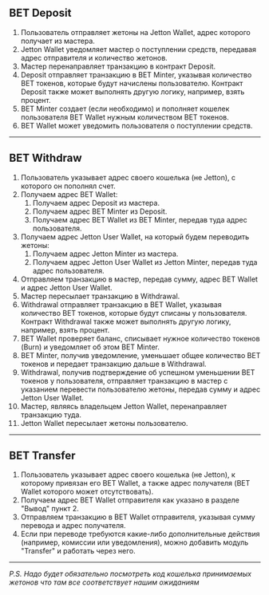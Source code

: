 ## BET Deposit

1. Пользователь отправляет жетоны на Jetton Wallet, адрес которого получает из мастера.
2. Jetton Wallet уведомляет мастер о поступлении средств, передавая адрес отправителя и количество жетонов.
3. Мастер перенаправляет транзакцию в контракт Deposit.
4. Deposit отправляет транзакцию в BET Minter, указывая количество BET токенов, которые будут начислены пользователю. Контракт Deposit также может выполнять другую логику, например, взять процент.
5. BET Minter создает (если необходимо) и пополняет кошелек пользователя BET Wallet нужным количеством BET токенов.
6. BET Wallet может уведомить пользователя о поступлении средств.

___
## BET Withdraw

1. Пользователь указывает адрес своего кошелька (не Jetton), с которого он пополнял счет.
2. Получаем адрес BET Wallet:
	1. Получаем адрес Deposit из мастера.
	2. Получаем адрес BET Minter из Deposit.
	3. Получаем адрес BET Wallet из BET Minter, передав туда адрес пользователя.
3. Получаем адрес Jetton User Wallet, на который будем переводить жетоны:
	1. Получаем адрес Jetton Minter из мастера.
	2. Получаем адрес Jetton User Wallet из Jetton Minter, передав туда адрес пользователя.
4. Отправляем транзакцию в мастер, передав сумму, адрес BET Wallet и адрес Jetton User Wallet.
5. Мастер пересылает транзакцию в Withdrawal.
6. Withdrawal отправляет транзакцию в BET Wallet, указывая количество BET токенов, которые будут списаны у пользователя. Контракт Withdrawal также может выполнять другую логику, например, взять процент.
7. BET Wallet проверяет баланс, списывает нужное количество токенов (Burn) и уведомляет об этом BET Minter.
8. BET Minter, получив уведомление, уменьшает общее количество BET токенов и передает транзакцию дальше в Withdrawal.
9. Withdrawal, получив подтверждение об успешном уменьшении BET токенов у пользователя, отправляет транзакцию в мастер с указанием перевести пользователю жетоны, передав сумму и адрес Jetton User Wallet.
10. Мастер, являясь владельцем Jetton Wallet, перенаправляет транзакцию туда.
11. Jetton Wallet пересылает жетоны пользователю.

___
## BET Transfer

1. Пользователь указывает адрес своего кошелька (не Jetton), к которому привязан его BET Wallet, а также адрес получателя (BET Wallet которого может отсутствовать).
2. Получаем адрес BET Wallet отправителя как указано в разделе "Вывод" пункт 2.
3. Отправляем транзакцию в BET Wallet отправителя, указывая сумму перевода и адрес получателя.
4. Если при переводе требуются какие-либо дополнительные действия (например, комиссии или уведомления), можно добавить модуль "Transfer" и работать через него.

___

*P.S. Надо будет обязательно посмотреть код кошелька принимаемых жетонов что там все соответствует нашим ожиданиям*
